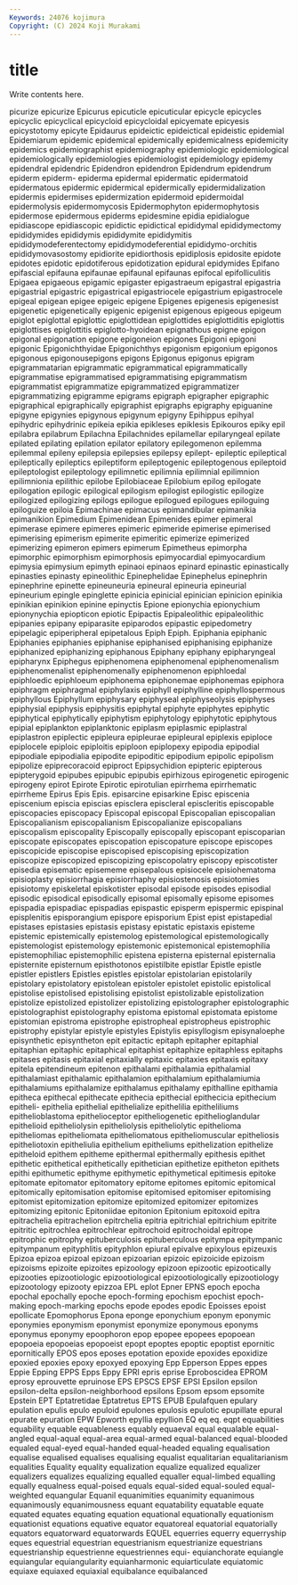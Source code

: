 ```yaml
---
Keywords: 24076 kojimura
Copyright: (C) 2024 Koji Murakami
---
```


# title

Write contents here.



picurize epicurize Epicurus epicuticle
epicuticular epicycle epicycles epicyclic epicyclical epicycloid epicycloidal epicyemate epicyesis epicystotomy
epicyte Epidaurus epideictic epideictical epideistic epidemial Epidemiarum epidemic epidemical epidemically
epidemicalness epidemicity epidemics epidemiographist epidemiography epidemiologic epidemiological epidemiologically epidemiologies epidemiologist
epidemiology epidemy epidendral epidendric Epidendron epidendron Epidendrum epidendrum epiderm epiderm-
epiderma epidermal epidermatic epidermatoid epidermatous epidermic epidermical epidermically epidermidalization epidermis
epidermises epidermization epidermoid epidermoidal epidermolysis epidermomycosis Epidermophyton epidermophytosis epidermose epidermous
epiderms epidesmine epidia epidialogue epidiascope epidiascopic epidictic epidictical epididymal epididymectomy
epididymides epididymis epididymite epididymitis epididymodeferentectomy epididymodeferential epididymo-orchitis epididymovasostomy epidiorite epidiorthosis
epidiplosis epidosite epidote epidotes epidotic epidotiferous epidotization epidural epidymides Epifano
epifascial epifauna epifaunae epifaunal epifaunas epifocal epifolliculitis Epigaea epigaeous epigamic
epigaster epigastraeum epigastral epigastria epigastrial epigastric epigastrical epigastriocele epigastrium epigastrocele
epigeal epigean epigee epigeic epigene Epigenes epigenesis epigenesist epigenetic epigenetically
epigenic epigenist epigenous epigeous epigeum epiglot epiglottal epiglottic epiglottidean epiglottides
epiglottiditis epiglottis epiglottises epiglottitis epiglotto-hyoidean epignathous epigne epigon epigonal epigonation
epigone epigoneion epigones Epigoni epigoni epigonic Epigonichthyidae Epigonichthys epigonism epigonium
epigonos epigonous epigonousepigons epigons Epigonus epigonus epigram epigrammatarian epigrammatic epigrammatical
epigrammatically epigrammatise epigrammatised epigrammatising epigrammatism epigrammatist epigrammatize epigrammatized epigrammatizer epigrammatizing
epigramme epigrams epigraph epigrapher epigraphic epigraphical epigraphically epigraphist epigraphs epigraphy
epiguanine epigyne epigynies epigynous epigynum epigyny Epihippus epihyal epihydric epihydrinic
epikeia epikia epikleses epiklesis Epikouros epiky epil epilabra epilabrum Epilachna
Epilachnides epilamellar epilaryngeal epilate epilated epilating epilation epilator epilatory epilegomenon
epilemma epilemmal epileny epilepsia epilepsies epilepsy epilept- epileptic epileptical epileptically
epileptics epileptiform epileptogenic epileptogenous epileptoid epileptologist epileptology epilimnetic epilimnia epilimnial
epilimnion epilimnionia epilithic epilobe Epilobiaceae Epilobium epilog epilogate epilogation epilogic
epilogical epilogism epilogist epilogistic epilogize epilogized epilogizing epilogs epilogue epilogued
epilogues epiloguing epiloguize epiloia Epimachinae epimacus epimandibular epimanikia epimanikion Epimedium
Epimenidean Epimenides epimer epimeral epimerase epimere epimeres epimeric epimeride epimerise
epimerised epimerising epimerism epimerite epimeritic epimerize epimerized epimerizing epimeron epimers
epimerum Epimetheus epimorpha epimorphic epimorphism epimorphosis epimyocardial epimyocardium epimysia epimysium
epimyth epinaoi epinaos epinard epinastic epinastically epinasties epinasty epineolithic Epinephelidae
Epinephelus epinephrin epinephrine epinette epineuneuria epineural epineuria epineurial epineurium epingle
epinglette epinicia epinicial epinician epinicion epinikia epinikian epinikion epinine epinyctis
Epione epionychia epionychium epionynychia epiopticon epiotic Epipactis Epipaleolithic epipaleolithic epipanies
epipany epiparasite epiparodos epipastic epipedometry epipelagic epiperipheral epipetalous Epiph Epiph.
Epiphania epiphanic Epiphanies epiphanies epiphanise epiphanised epiphanising epiphanize epiphanized epiphanizing
epiphanous Epiphany epiphany epipharyngeal epipharynx Epiphegus epiphenomena epiphenomenal epiphenomenalism epiphenomenalist
epiphenomenally epiphenomenon epiphloedal epiphloedic epiphloeum epiphonema epiphonemae epiphonemas epiphora epiphragm
epiphragmal epiphylaxis epiphyll epiphylline epiphyllospermous epiphyllous Epiphyllum epiphysary epiphyseal epiphyseolysis
epiphyses epiphysial epiphysis epiphysitis epiphytal epiphyte epiphytes epiphytic epiphytical epiphytically
epiphytism epiphytology epiphytotic epiphytous epipial epiplankton epiplanktonic epiplasm epiplasmic epiplastral
epiplastron epiplectic epipleura epipleurae epipleural epiplexis epiploce epiplocele epiploic epiploitis
epiploon epiplopexy epipodia epipodial epipodiale epipodialia epipodite epipoditic epipodium epipolic
epipolism epipolize epiprecoracoid epiproct Epipsychidion epipteric epipterous epipterygoid epipubes epipubic
epipubis epirhizous epirogenetic epirogenic epirogeny epirot Epirote Epirotic epirotulian epirrhema
epirrhematic epirrheme Epirus Epis Epis. episarcine episarkine Episc episcenia episcenium
episcia episcias episclera episcleral episcleritis episcopable episcopacies episcopacy Episcopal episcopal
Episcopalian episcopalian Episcopalianism episcopalianism Episcopalianize episcopalians episcopalism episcopality Episcopally episcopally
episcopant episcoparian episcopate episcopates episcopation episcopature episcope episcopes episcopicide episcopise
episcopised episcopising episcopization episcopize episcopized episcopizing episcopolatry episcopy episcotister episedia
episematic episememe episepalous episiocele episiohematoma episioplasty episiorrhagia episiorrhaphy episiostenosis episiotomies
episiotomy episkeletal episkotister episodal episode episodes episodial episodic episodical episodically
episomal episomally episome episomes epispadia epispadiac epispadias epispastic episperm epispermic
epispinal episplenitis episporangium epispore episporium Epist epist epistapedial epistases epistasies
epistasis epistasy epistatic epistaxis episteme epistemic epistemically epistemolog epistemological epistemologically
epistemologist epistemology epistemonic epistemonical epistemophilia epistemophiliac epistemophilic epistena episterna episternal
episternalia episternite episternum episthotonos epistilbite epistlar Epistle epistle epistler epistlers
Epistles epistles epistolar epistolarian epistolarily epistolary epistolatory epistolean epistoler epistolet
epistolic epistolical epistolise epistolised epistolising epistolist epistolizable epistolization epistolize epistolized
epistolizer epistolizing epistolographer epistolographic epistolographist epistolography epistoma epistomal epistomata epistome
epistomian epistroma epistrophe epistropheal epistropheus epistrophic epistrophy epistylar epistyle epistyles
Epistylis episyllogism episynaloephe episynthetic episyntheton epit epitactic epitaph epitapher epitaphial
epitaphian epitaphic epitaphical epitaphist epitaphize epitaphless epitaphs epitases epitasis epitaxial
epitaxially epitaxic epitaxies epitaxis epitaxy epitela epitendineum epitenon epithalami epithalamia
epithalamial epithalamiast epithalamic epithalamion epithalamium epithalamiumia epithalamiums epithalamize epithalamus epithalamy
epithalline epithamia epitheca epithecal epithecate epithecia epithecial epithecicia epithecium epitheli-
epithelia epithelial epithelialize epithelilia epitheliliums epithelioblastoma epithelioceptor epitheliogenetic epithelioglandular epithelioid
epitheliolysin epitheliolysis epitheliolytic epithelioma epitheliomas epitheliomata epitheliomatous epitheliomuscular epitheliosis epitheliotoxin
epitheliulia epithelium epitheliums epithelization epithelize epitheloid epithem epitheme epithermal epithermally
epithesis epithet epithetic epithetical epithetically epithetician epithetize epitheton epithets epithi
epithumetic epithyme epithymetic epithymetical epitimesis epitoke epitomate epitomator epitomatory epitome
epitomes epitomic epitomical epitomically epitomisation epitomise epitomised epitomiser epitomising epitomist
epitomization epitomize epitomized epitomizer epitomizes epitomizing epitonic Epitoniidae epitonion Epitonium
epitoxoid epitra epitrachelia epitrachelion epitrchelia epitria epitrichial epitrichium epitrite epitritic
epitrochlea epitrochlear epitrochoid epitrochoidal epitrope epitrophic epitrophy epituberculosis epituberculous epitympa
epitympanic epitympanum epityphlitis epityphlon epiural epivalve epixylous epizeuxis Epizoa epizoa
epizoal epizoan epizoarian epizoic epizoicide epizoism epizoisms epizoite epizoites epizoology
epizoon epizootic epizootically epizooties epizootiologic epizootiological epizootiologically epizootiology epizootology epizooty
epizzoa EPL eplot Epner EPNS epoch epocha epochal epochally epoche
epoch-forming epochism epochist epoch-making epoch-marking epochs epode epodes epodic Epoisses
epoist epollicate Epomophorus Epona eponge eponychium eponym eponymic eponymies eponymism
eponymist eponymize eponymous eponyms eponymus eponymy epoophoron epop epopee epopees
epopoean epopoeia epopoeias epopoeist epopt epoptes epoptic epoptist epornitic epornitically
EPOS epos eposes epotation epoxide epoxides epoxidize epoxied epoxies epoxy
epoxyed epoxying Epp Epperson Eppes eppes Eppie Epping EPPS Epps
Eppy EPRI epris eprise Eproboscidea EPROM eprosy eprouvette epruinose EPS
EPSCS EPSF EPSI Epsilon epsilon epsilon-delta epsilon-neighborhood epsilons Epsom epsom
epsomite Epstein EPT Eptatretidae Eptatretus EPTS EPUB Epulafquen epulary epulation
epulis epulo epuloid epulones epulosis epulotic epupillate epural epurate epuration
EPW Epworth epyllia epyllion EQ eq eq. eqpt equabilities equability
equable equableness equably equaeval equal equalable equal-angled equal-aqual equal-area equal-armed
equal-balanced equal-blooded equaled equal-eyed equal-handed equal-headed equaling equalisation equalise equalised
equalises equalising equalist equalitarian equalitarianism equalities Equality equality equalization equalize
equalized equalizer equalizers equalizes equalizing equalled equaller equal-limbed equalling equally
equalness equal-poised equals equal-sided equal-souled equal-weighted equangular Equanil equanimities equanimity
equanimous equanimously equanimousness equant equatability equatable equate equated equates equating
equation equational equationally equationism equationist equations equative equator equatoreal equatorial
equatorially equators equatorward equatorwards EQUEL equerries equerry equerryship eques equestrial
equestrian equestrianism equestrianize equestrians equestrianship equestrienne equestriennes equi- equianchorate equiangle
equiangular equiangularity equianharmonic equiarticulate equiatomic equiaxe equiaxed equiaxial equibalance equibalanced
